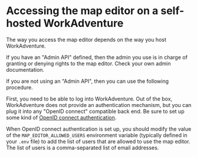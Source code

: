 # Accessing the map editor on a self-hosted WorkAdventure

The way you access the map editor depends on the way you host WorkAdventure.

If you have an "Admin API" defined, then the admin you use is in charge of granting or denying rights to the map 
editor. Check your own admin documentation.

If you are not using an "Admin API", then you can use the following procedure.

First, you need to be able to log into WorkAdventure. Out of the box, WorkAdventure does not provide an authentication
mechanism, but you can plug it into any "OpenID connect" compatible back end. Be sure to set up some kind of 
[OpenID connect authentication](openid.md).

When OpenID connect authentication is set up, you should modify the value of the `MAP_EDITOR_ALLOWED_USERS` environment
variable (typically defined in your `.env` file) to add the list of users that are allowed to use the map editor.
The list of users is a comma-separated list of email addresses.